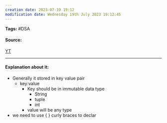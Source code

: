 ```yaml
---
creation date: 2023-07-19 19:12
modification date: Wednesday 19th July 2023 19:12:45
---
```


**Tags:** #DSA 

#### Source:
[YT](https://www.youtube.com/watch?v=1GbPDbHIOv4&list=PLhP5RsB7fhE28lfOcyi9JB31mrBSf4wgL&index=13)

--------------------------------------

#### Explanation about it:

* Generally it stored in key value pair
	* key:value   
		* Key should be in immutable data type
			* String
			* tuple
			* int
		* value will be any type
* we need to use { } curly braces to declar